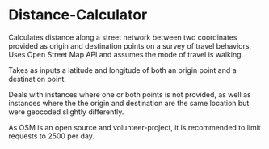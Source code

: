 # Distance-Calculator
Calculates distance along a street network between two coordinates provided as origin and destination points on a survey of travel behaviors. Uses Open Street Map API and assumes the mode of travel is walking. 

Takes as inputs a latitude and longitude of both an origin point and a destination point. 

Deals with instances where one or both points is not provided, as well as instances where the the origin and destination are the same location but were geocoded slightly differently. 

As OSM is an open source and volunteer-project, it is recommended to limit requests to 2500 per day. 
